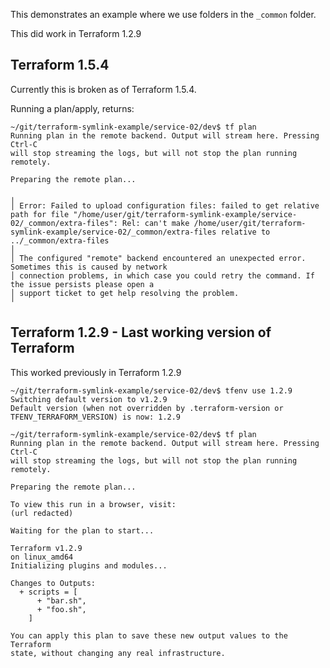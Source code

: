 This demonstrates an example where we use folders in the `_common` folder.

This did work in Terraform 1.2.9


## Terraform 1.5.4

Currently this is broken as of Terraform 1.5.4. 

Running a plan/apply, returns:

```
~/git/terraform-symlink-example/service-02/dev$ tf plan
Running plan in the remote backend. Output will stream here. Pressing Ctrl-C
will stop streaming the logs, but will not stop the plan running remotely.

Preparing the remote plan...

╷
│ Error: Failed to upload configuration files: failed to get relative path for file "/home/user/git/terraform-symlink-example/service-02/_common/extra-files": Rel: can't make /home/user/git/terraform-symlink-example/service-02/_common/extra-files relative to ../_common/extra-files
│ 
│ The configured "remote" backend encountered an unexpected error. Sometimes this is caused by network
│ connection problems, in which case you could retry the command. If the issue persists please open a
│ support ticket to get help resolving the problem.
╵
```

## Terraform 1.2.9 - Last working version of Terraform

This worked previously in Terraform 1.2.9

```
~/git/terraform-symlink-example/service-02/dev$ tfenv use 1.2.9
Switching default version to v1.2.9
Default version (when not overridden by .terraform-version or TFENV_TERRAFORM_VERSION) is now: 1.2.9

~/git/terraform-symlink-example/service-02/dev$ tf plan
Running plan in the remote backend. Output will stream here. Pressing Ctrl-C
will stop streaming the logs, but will not stop the plan running remotely.

Preparing the remote plan...

To view this run in a browser, visit:
(url redacted)

Waiting for the plan to start...

Terraform v1.2.9
on linux_amd64
Initializing plugins and modules...

Changes to Outputs:
  + scripts = [
      + "bar.sh",
      + "foo.sh",
    ]

You can apply this plan to save these new output values to the Terraform
state, without changing any real infrastructure.

```
